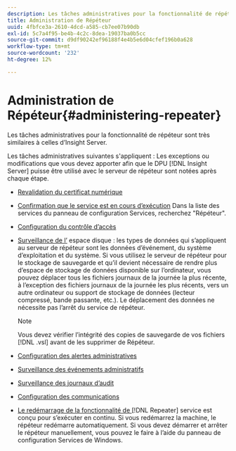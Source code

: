 ```yaml
---
description: Les tâches administratives pour la fonctionnalité de répéteur sont très similaires à celles d’Insight Server.
title: Administration de Répéteur
uuid: 4fbfce3a-2610-4dcd-a585-cb7ee07b90db
exl-id: 5c7a4f95-be4b-4c2c-8dea-19037ba0b5cc
source-git-commit: d9df90242ef96188f4e4b5e6d04cfef196b0a628
workflow-type: tm+mt
source-wordcount: '232'
ht-degree: 12%

---
```


# Administration de Répéteur{#administering-repeater}

Les tâches administratives pour la fonctionnalité de répéteur sont très similaires à celles d’Insight Server.

Les tâches administratives suivantes s&#39;appliquent : Les exceptions ou modifications que vous devez apporter afin que le DPU [!DNL Insight Server] puisse être utilisé avec le serveur de répéteur sont notées après chaque étape.

* [Revalidation du certificat numérique](../../../home/c-inst-svr/c-admin-inst-svr/c-reval-dgtl-cert.md#concept-f0020a6f0d6f477099b7a8f0b6e2944c)
* [Confirmation que le service est en cours d’exécution](../../../home/c-inst-svr/c-admin-inst-svr/c-cfrm-svc-rng.md#concept-15b046e92d254bbd95dec829abc76677) Dans la liste des services du panneau de configuration Services, recherchez &quot;Répéteur&quot;.

* [Configuration du contrôle d’accès](../../../home/c-inst-svr/c-admin-inst-svr/c-config-acs-ctrl/c-config-acs-ctrl.md#concept-ac385e870dbe4b57a72bf7266b60f93d)
* [Surveillance de l’](../../../home/c-inst-svr/c-admin-inst-svr/c-mntr-disk-spc/c-mntr-disk-spc.md#concept-a83447e44f4e47aba282328be395a0d4) espace disque : les types de données qui s’appliquent au serveur de répéteur sont les données d’événement, du système d’exploitation et du système. Si vous utilisez le serveur de répéteur pour le stockage de sauvegarde et qu’il devient nécessaire de rendre plus d’espace de stockage de données disponible sur l’ordinateur, vous pouvez déplacer tous les fichiers journaux de la journée la plus récente, à l’exception des fichiers journaux de la journée les plus récents, vers un autre ordinateur ou support de stockage de données (lecteur compressé, bande passante, etc.). Le déplacement des données ne nécessite pas l’arrêt du service de répéteur.

   >[!NOTE]
   >
   >Vous devez vérifier l’intégrité des copies de sauvegarde de vos fichiers [!DNL .vsl] avant de les supprimer de Répéteur.

* [Configuration des alertes administratives](../../../home/c-inst-svr/c-admin-inst-svr/t-config-adm-alrts.md#task-0858f588da4941aa9d4952f6592681aa)
* [Surveillance des événements administratifs](../../../home/c-inst-svr/c-admin-inst-svr/t-mntr-adm-evts.md#task-4c78325b3e6e4dde8fa94c1896e19e34)
* [Surveillance des journaux d’audit](../../../home/c-inst-svr/c-admin-inst-svr/t-mntr-adt-lgs.md#task-5dd9830424fe440ea1369215a1aca231)
* [Configuration des communications](../../../home/c-inst-svr/c-admin-inst-svr/t-config-com.md#task-471305ecf7a644789a288f93c42514ec)
* [Le redémarrage de la fonctionnalité de ](../../../home/c-inst-svr/c-admin-inst-svr/t-rest-svc.md#task-97f97f1019bc440080ab2fddfdc04c74)  [!DNL Repeater] service est conçu pour s’exécuter en continu. Si vous redémarrez la machine, le répéteur redémarre automatiquement. Si vous devez démarrer et arrêter le répéteur manuellement, vous pouvez le faire à l’aide du panneau de configuration Services de Windows.

